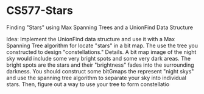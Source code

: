 CS577-Stars
===========

Finding "Stars" using Max Spanning Trees and a UnionFind Data 
Structure

Idea:  Implement the UnionFind data structure and use it with a Max Spanning Tree 
algorithm for locate "stars" in a bit map.   The use the tree you constructed to design
"constellations."
Details.  A bit map image of the night sky would include some very bright spots and 
some very dark areas.   The bright spots are the stars and their "brightness" fades 
into the surrounding darkness.   You should construct some bitGmaps the represent 
"night skys" and use the spanning tree algorithm to separate your sky into 
individual stars.   Then, figure out a way to use your tree to form constellatio